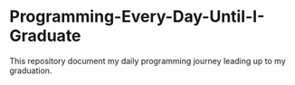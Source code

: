 # Programming-Every-Day-Until-I-Graduate
This repository document my daily programming journey leading up to my graduation.
